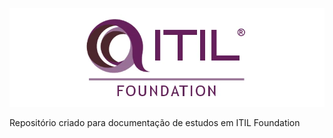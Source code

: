 ﻿![ITIL Foundation Logo](ITIL%20-%20Fundamentos%20(Treinaweb)/imagens/itil-foundation-logo.png)

Repositório criado para documentação de estudos em ITIL Foundation


